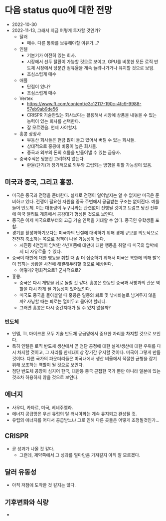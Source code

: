 다음 status quo에 대한 전망 
====================
- 2022-10-30
- 2022-11-13, 그래서 지금 어떻게 투자할 것인가?
  - 달러
    - 매수. 다른 통화를 보유해야할 이유가...?
  - 인텔
    - 기본기가 여전히 있는 회사.
    - 시장에서 선두 탈환이 가능할 것으로 보이고, GPU를 비롯한 모든 로직 반도체 시장에서 당분간 점유율을 계속 늘려나가거나 유지할 것으로 보임.
    - 조심스럽게 매수
  - 애플
    - 단점이 있나? 
    - 조심스럽게 매수
  - Vertex
    - https://www.ft.com/content/e3c12117-190c-4fc9-9988-57eb9ab9de56
    - CRISPR 기술만있는 회사보다는 활용해서 시장에 상품을 내놓을 수 있는 능력이 있는 회사를 선택한다. 
    - 잘 모르겠음. 언제 사야할지.
  - 홍콩 상장사 
    - 부동산 회사들은 현금 많이 들고 있어서 버틸 수 있는 회사들. 
    - 상대적으로 홍콩에 비중이 높은 회사들.
    - 중국과 외부의 돈의 흐름을 만들어낼 수 있는 금융사.
  - 중국주식은 당분간 고려하지 않는다. 
    - 환율(단기)과 장기적으로 외부와 고립되는 방향을 취할 가능성이 있음.

미국과 중국, 그리고 홍콩.
---------------------
- 미국은 중국과 전쟁을 준비한다. 실제로 전쟁이 일어날지는 알 수 없지만 미국은 준비하고 있다.
전쟁이 필요한 자원을 중국 주변에서 공급받는 구조는 없어진다. 예를 들어 반도체. 
이는 대통령이 누구냐와는 관련없이 진행될 것이고 트럼프 당선 전후에 미국 엘리트 계층에서 공감대가 형성된 것으로 보인다. 
- 중국은 이제 미국으로부터의 고급 기술 인력을 기대할 수 없다. 중국인 유학생들 포함.
- 경기를 활성화하기보다는 미국과의 단절에 대비하기 위해 경제 규모를 의도적으로 천천히 축소하는 쪽으로 정책이 나올 가능성이 높다. 
  - 시진핑 4연임이 임박한 4년후쯤에 대만에 대한 행동을 취할 때 미국의 압박에서 더 자유로울 수 있다. 
- 중국이 대만에 대한 행동을 취할 때 좀 더 집중하기 위해서 미국은 북한에 의해 발목이 잡히는 상황을 사전에 해결해두려할 것으로 예상된다. 
  - 어떻게? 평화적으로? 군사적으로?
- 홍콩. 
  - 중국은 다시 개방을 뒤로 돌릴 것 같다. 홍콩은 한동안 중국과 서방과의 관문 역할을 다시 하게 될 가능성이 있어보인다. 
  - 미국도 중국을 몰아붙일 때 홍콩은 일종의 퇴로 및 낚시바늘로 남겨두지 않을까? 사냥할 때는 퇴로는 열어두고 몰아야 할테니. 
  - 그러면 홍콩은 다시 중간지대가 될 수 있지 않을까?

### 반도체 
- 인텔, TI, 마이크론 모두 기술 반도체 공급망에서 중요한 자리를 차지할 것으로 보인다.
- 특히 인텔은 로직 반도체 생산에서 곧 첨단 공정에 대한 설계/생산에 대한 우위를 다시 차지할 것이고, 그 자리를 한세대이상 장기간 유지할 것이다. 미국이 그렇게 만들 것이다. 
다른 국가의 파운더리들은 미국내에서 생산 비율에서 적절한 균형을 잡기 위해 보조하는 역할이 될 것으로 보인다. 
- 첨단 반도체 공장이 심지어 한국, 대만등 중국 근접한 국가 뿐만 아니라 일본에 있는 것조차 허용하지 않을 것으로 보인다. 

에너지
---------------------
- 사우디, 카타르, 미국, 베네주엘라.
- 에너지 공급망은 우선 유럽의 탈 러시아화는 계속 유지되고 완성될 것.
- 유럽의 에너지를 어디서 공급받느냐 그로 인해 다른 곳들은 어떻게 조정될것인가... 

CRISPR
---------------------
- 곧 성과가 나올 것 같다. 
  - 그런데, 제약쪽에서 그 성과를 얼마만큼 가져갈지 아직 잘 모르겠다. 

달러 유동성
---------------------
- 아직 저점에 도착한 것 같지는 않다. 


기후변화와 식량
--------------
- 
